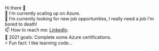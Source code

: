 Hi there 👋  
🌱 I'm currently scaling up on Azure.  
🔭 I’m currently looking for new job opportunities, I really need a job I'm bored to death!   
📫 How to reach me: [LinkedIn](https://www.linkedin.com/in/filipe-l-soares).   
🤔 2021 goals: Complete some Azure certifications.   
⚡ Fun fact: I like learning code...   
